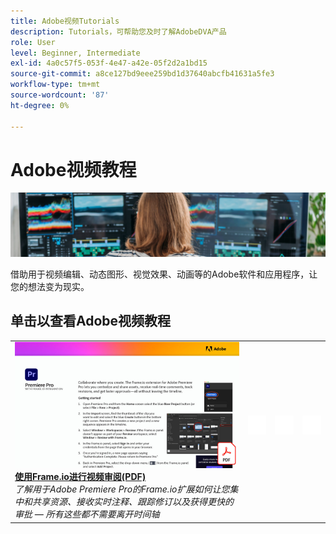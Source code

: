 ```yaml
---
title: Adobe视频Tutorials
description: Tutorials，可帮助您及时了解AdobeDVA产品
role: User
level: Beginner, Intermediate
exl-id: 4a0c57f5-053f-4e47-a42e-05f2d2a1bd15
source-git-commit: a8ce127bd9eee259bd1d37640abcfb41631a5fe3
workflow-type: tm+mt
source-wordcount: '87'
ht-degree: 0%

---
```


# Adobe视频教程

![Creative Cloud英雄图像](../assets/CCEbanner-DVA.png)

借助用于视频编辑、动态图形、视觉效果、动画等的Adobe软件和应用程序，让您的想法变为现实。

## 单击以查看Adobe视频教程

<table>
<tr>
 <td>
   <a href="video-review-frame-io.md">
      <img alt="使用Frame-io进行视频审阅" src="assets/Videoreviewwithframe.jpg" />
   </a>
    <div>
   <a href="video-review-frame-io.md"><strong>使用Frame.io进行视频审阅(PDF)</strong></a>
    </div>
    <em>了解用于Adobe Premiere Pro的Frame.io扩展如何让您集中和共享资源、接收实时注释、跟踪修订以及获得更快的审批 — 所有这些都不需要离开时间轴 </em>
    <br>
  </td>
  <td>
    <img alt="间隔条" src="../assets/acrobat_PDF_whitespacer_96.png" />
    <div>
    <br>
  </td>
  <td>
    <img alt="间隔条" src="../assets/acrobat_PDF_whitespacer_96.png" />
    <div>
    <br>
  </td>
  <td>
    <img alt="间隔条" src="../assets/acrobat_PDF_whitespacer_96.png" />
    <div>
    <br>
  </td>
</tr>
</table>
